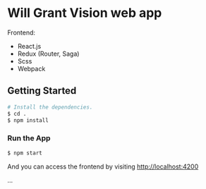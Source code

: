 # Will Grant Vision web app

Frontend:

* React.js
* Redux (Router, Saga)
* Scss
* Webpack


## Getting Started

```bash
# Install the dependencies.
$ cd .
$ npm install
```

### Run the App

```bash
$ npm start
```

And you can access the frontend by visiting [http://localhost:4200](http://localhost:4200)

...
